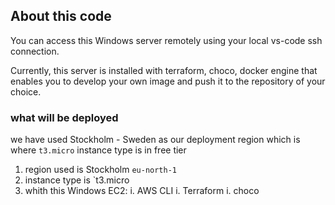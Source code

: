 ## About this code
You can access this Windows server remotely using your local vs-code ssh connection.

Currently, this server is installed with terraform, choco, docker engine that enables you to develop your own image and push it to the repository of your choice.

### what will be deployed
we have used Stockholm - Sweden as our deployment region which is where `t3.micro` instance type is in free tier
1. region used is Stockholm `eu-north-1`
1. instance type is `t3.micro
1. whith this Windows EC2:
    i. AWS CLI
    i. Terraform
    i. choco